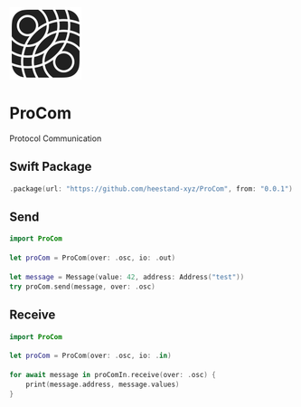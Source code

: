 <img src="https://github.com/heestand-xyz/ProCom/blob/main/Assets/ProCom.png?raw=true" width=128/>

# ProCom

Protocol Communication

## Swift Package

```swift
.package(url: "https://github.com/heestand-xyz/ProCom", from: "0.0.1")
```

## Send

```swift
import ProCom

let proCom = ProCom(over: .osc, io: .out)
        
let message = Message(value: 42, address: Address("test"))
try proCom.send(message, over: .osc)
```

## Receive

```swift
import ProCom

let proCom = ProCom(over: .osc, io: .in)

for await message in proComIn.receive(over: .osc) {
    print(message.address, message.values)
}
```
